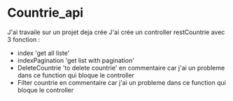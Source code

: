# Countrie_api
J'ai travaile sur un projet deja crée
J'ai crée un controller restCountrie avec 3 fonction : 
 - index 'get all liste'
 - indexPagination 'get list with pagination'
 - DeleteCountrie 'to delete countrie' en commentaire car j'ai un probleme dans ce function qui bloque le controller
 - Filter countrie  en commentaire car j'ai un probleme dans ce function qui bloque le controller
